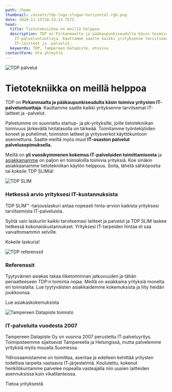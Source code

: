 ```yaml
---
path: /home
thumbnail: /assets/tdp-logo-slogan-horizontal-rgb.png
date: 2020-11-15T20:33:13.757Z
head:
  title: Tietotekniikka on meillä helppoa
  description: TDP on Pirkanmaalta ja pääkaupunkiseudulta käsin toimiva yritysten
    IT-palveluntuottaja. Kauttamme saatte kaikki yrityksenne tarvitsemat
    IT-laitteet ja -palvelut.
  keywords: TDP, Tampereen Datapiste, etusivu
contactForm: Ota yhteyttä
---
```


<HeroBlock bgColor="brand" imageAlign="right">

<div className="HeroBlockImage">

![TDP palvelut](/assets/image00001-min.jpeg)

</div>

<div className="HeroBlockContent">

# Tietotekniikka on meillä helppoa

TDP on **Pirkanmaalta ja pääkaupunkiseudulta käsin toimiva yritysten IT-palveluntuottaja**. Kauttamme saatte kaikki yrityksenne tarvitsemat IT-laitteet ja -palvelut.

Palvelumme on suunnattu startup- ja pk-yrityksille, joille tietotekniikan toimivuus järkevällä hintatasolla on tärkeää. Toimitamme työntekijöiden koneet ja puhelimet, toimiston laitteet ja yritysverkot käyttökuntoon asennettuna. Saatte meiltä myös muut **IT-osaston palvelut palvelusopimuksella.**

Meillä on **yli vuosikymmenen kokemus IT-palveluiden toimittamisesta** ja [asiakkainamme](/referenssit) on paljon eri toimialoilla toimivia yrityksiä. Koe sinäkin asiakkaanamme tietotekniikan käytön helppous. Soita, lähetä sähköpostia tai kokeile TDP SLIMiä!

</div>

</HeroBlock>



<HeroBlock bgColor="lightest" imageAlign="right">

<div className="HeroBlockImage">

![TDP SLIM](/assets/tdp-slim-promo-light.jpg)

</div>

<div className="HeroBlockContent">

### Hetkessä arvio yrityksesi IT-kustannuksista

TDP SLIM™ -tarjouslaskuri antaa nopeasti hinta-arvion kaikista yrityksesi tarvitsemista IT-palveluista. 

Syötä vain laskuriin kaikki tarvitsemasi laitteet ja palvelut ja TDP SLIM laskee hetkessä kokonaiskustannukset. Yrityksesi IT-tarpeiden hintaa et saa vaivattomammin selville.



<CallToAction bgColor="brand" url="/tdp-slim" align="center">Kokeile laskuria!</CallToAction>

</div>

</HeroBlock>



<HeroBlock bgColor="light" imageAlign="left">

<div className="HeroBlockImage">

![TDP referenssit](/assets/netlify-1280-x-800-ref.png)

</div>

<div className="HeroBlockContent">

### Referenssit

Tyytyväinen asiakas takaa liiketoiminnan jatkuvuuden ja tähän periaatteeseen TDP:n toiminta nojaa. Meillä on asiakkaina yrityksiä monelta eri toimialalta. Lue tyytyväisten asiakkaidemme kokemuksista ja liity heidän joukkoonsa.

<CallToAction bgColor="lightest" url="/referenssit" align="center">Lue asiakaskokemuksista</CallToAction>

</div>

</HeroBlock>


<LatestPosts maxNumberOfPosts="2" title="Ajankohtaista"/>


<HeroBlock bgColor="lightest" imageAlign="left">

<div className="HeroBlockImage">

![Tampereen Datapiste toimisto](/assets/image00006-min.jpeg)

</div>

<div className="HeroBlockContent">

### IT-palveluita vuodesta 2007

Tampereen Datapiste Oy on vuonna 2007 perustettu IT-palveluyritys. Toimipisteemme sijaitsevat Tampereella ja Helsingissä, mutta palvelemme yrityksiä myös muualla Suomessa.

Ydinosaamistamme on toimittaa, asentaa ja edelleen kehittää yritysten todellisia tarpeita vastaavia IT-järjestelmiä. Koulutettu, kokenut henkilökuntamme palvelee nopealla vasteajalla niin uusien laitteiden asennuksissa kuin vikatilanteissa.

<CallToAction bgColor="lightest" url="/yritys" align="center">Tietoa yrityksestä</CallToAction>

</div>

</HeroBlock>


<Cards cardsPerRow="3" cards='[{"title":"Laitehankinnat ja rahoitus","content":"Oletko hankkimassa yrityksellesi tietokoneita tai muita IT-laitteita? Pyydä aina tarjous myös meiltä!","link":"/it-laitteet/","linkText":"Lue lisää","bgColor":"lightest","linkBgColor":"brand"},{"title":"IT-palvelusopimukset","content":"Haluatko ulkoistaa IT-palvelut? Tai hankkia asiantuntijan esimerkiksi yrityksen verkon toteuttamiseen?","linkText":"Lue lisää","link":"/it-palvelut/","bgColor":"lightest","linkBgColor":"brand"},{"title":"Uuden yrittäjän palvelut","content":"Mitä uusi yritys tarvitsee? Tietokoneiden lisäksi kauttamme saat domainit, sähköpostit ja liiketoimintasovellukset ja muut IT-palvelut.","link":"/uusi-yrittaja/","linkText":"Lue lisää","bgColor":"lightest","linkBgColor":"brand"}]' />